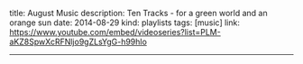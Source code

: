 title: August Music
description: Ten Tracks - for a green world and an orange sun
date: 2014-08-29
kind: playlists
tags: [music]
link: https://www.youtube.com/embed/videoseries?list=PLM-aKZ8SpwXcRFNljo9gZLsYgG-h99hlo

---
